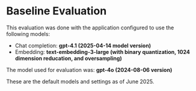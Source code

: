 # Baseline Evaluation

This evaluation was done with the application configured to use the following models:

* Chat completion: **gpt-4.1 (2025-04-14 model version)**
* Embedding: **text-embedding-3-large (with binary quantization, 1024 dimension reducation, and oversampling)**

The model used for evaluation was: **gpt-4o (2024-08-06 version)**

These are the default models and settings as of June 2025.
